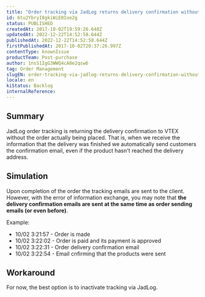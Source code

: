 ```yaml
---
title: "Order tracking via JadLog returns delivery confirmation without the order being delivered"
id: 6tu2YbryI8gkiWiE0Ioe2g
status: PUBLISHED
createdAt: 2017-10-02T19:59:26.648Z
updatedAt: 2022-12-22T14:52:58.644Z
publishedAt: 2022-12-22T14:52:58.644Z
firstPublishedAt: 2017-10-02T20:37:26.997Z
contentType: knownIssue
productTeam: Post-purchase
author: 1nsS1IgG3WWQ4cA8e2qsw6
tag: Order Management
slugEN: order-tracking-via-jadlog-returns-delivery-confirmation-without-the-order-being-delivered
locale: en
kiStatus: Backlog
internalReference: 
---
```


## Summary

JadLog order tracking is returning the delivery confirmation to VTEX without the order actually being placed. That is, when we receive the information that the delivery was finished we automatically send customers the confirmation email, even if the product hasn't reached the delivery address.

## Simulation

Upon completion of the order the tracking emails are sent to the client. However, with the error of information exchange, you may note that __the delivery confirmation emails are sent at the same time as order sending emails (or even before)__.

Example:

- 10/02 3:21:57 - Order is made
- 10/02 3:22:02 - Order is paid and its payment is approved
- 10/02 3:22:31 - Order delivery confirmation email
- 10/02 3:22:54 - Email cnfirming that the products were sent

## Workaround

For now, the best option is to inactivate tracking via JadLog.

